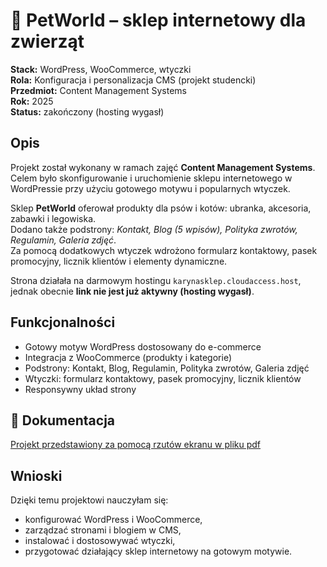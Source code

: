 # 🐾 PetWorld – sklep internetowy dla zwierząt  

**Stack:** WordPress, WooCommerce, wtyczki  
**Rola:** Konfiguracja i personalizacja CMS (projekt studencki)  
**Przedmiot:** Content Management Systems  
**Rok:** 2025  
**Status:** zakończony (hosting wygasł)  

## Opis
Projekt został wykonany w ramach zajęć **Content Management Systems**.  
Celem było skonfigurowanie i uruchomienie sklepu internetowego w WordPressie przy użyciu gotowego motywu i popularnych wtyczek.  

Sklep **PetWorld** oferował produkty dla psów i kotów: ubranka, akcesoria, zabawki i legowiska.  
Dodano także podstrony: *Kontakt, Blog (5 wpisów), Polityka zwrotów, Regulamin, Galeria zdjęć*.  
Za pomocą dodatkowych wtyczek wdrożono formularz kontaktowy, pasek promocyjny, licznik klientów i elementy dynamiczne.  

Strona działała na darmowym hostingu `karynasklep.cloudaccess.host`, jednak obecnie **link nie jest już aktywny (hosting wygasł)**.  

## Funkcjonalności
- Gotowy motyw WordPress dostosowany do e-commerce  
- Integracja z WooCommerce (produkty i kategorie)  
- Podstrony: Kontakt, Blog, Regulamin, Polityka zwrotów, Galeria zdjęć  
- Wtyczki: formularz kontaktowy, pasek promocyjny, licznik klientów  
- Responsywny układ strony  


## 📑 Dokumentacja
[Projekt przedstawiony za pomocą rzutów ekranu w pliku pdf](../../docs/wordpress-strona.pdf)

## Wnioski
Dzięki temu projektowi nauczyłam się:  
- konfigurować WordPress i WooCommerce,  
- zarządzać stronami i blogiem w CMS,  
- instalować i dostosowywać wtyczki,  
- przygotować działający sklep internetowy na gotowym motywie.  
